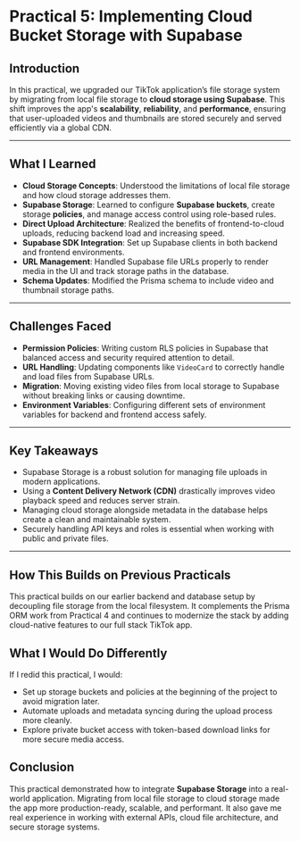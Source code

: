 
# Practical 5: Implementing Cloud Bucket Storage with Supabase


## Introduction

In this practical, we upgraded our TikTok application’s file storage system by migrating from local file storage to **cloud storage using Supabase**. This shift improves the app's **scalability**, **reliability**, and **performance**, ensuring that user-uploaded videos and thumbnails are stored securely and served efficiently via a global CDN.

---

## What I Learned

- **Cloud Storage Concepts**: Understood the limitations of local file storage and how cloud storage addresses them.
- **Supabase Storage**: Learned to configure **Supabase buckets**, create storage **policies**, and manage access control using role-based rules.
- **Direct Upload Architecture**: Realized the benefits of frontend-to-cloud uploads, reducing backend load and increasing speed.
- **Supabase SDK Integration**: Set up Supabase clients in both backend and frontend environments.
- **URL Management**: Handled Supabase file URLs properly to render media in the UI and track storage paths in the database.
- **Schema Updates**: Modified the Prisma schema to include video and thumbnail storage paths.

---

## Challenges Faced

- **Permission Policies**: Writing custom RLS policies in Supabase that balanced access and security required attention to detail.
- **URL Handling**: Updating components like `VideoCard` to correctly handle and load files from Supabase URLs.
- **Migration**: Moving existing video files from local storage to Supabase without breaking links or causing downtime.
- **Environment Variables**: Configuring different sets of environment variables for backend and frontend access safely.

---

## Key Takeaways

- Supabase Storage is a robust solution for managing file uploads in modern applications.
- Using a **Content Delivery Network (CDN)** drastically improves video playback speed and reduces server strain.
- Managing cloud storage alongside metadata in the database helps create a clean and maintainable system.
- Securely handling API keys and roles is essential when working with public and private files.

---

## How This Builds on Previous Practicals

This practical builds on our earlier backend and database setup by decoupling file storage from the local filesystem. It complements the Prisma ORM work from Practical 4 and continues to modernize the stack by adding cloud-native features to our full stack TikTok app.



## What I Would Do Differently

If I redid this practical, I would:
- Set up storage buckets and policies at the beginning of the project to avoid migration later.
- Automate uploads and metadata syncing during the upload process more cleanly.
- Explore private bucket access with token-based download links for more secure media access.



## Conclusion

This practical demonstrated how to integrate **Supabase Storage** into a real-world application. Migrating from local file storage to cloud storage made the app more production-ready, scalable, and performant. It also gave me real experience in working with external APIs, cloud file architecture, and secure storage systems.

